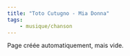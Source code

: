 ```yaml
---
title: "Toto Cutugno - Mia Donna"
tags:
    - musique/chanson
---
```


Page créée automatiquement, mais vide.
